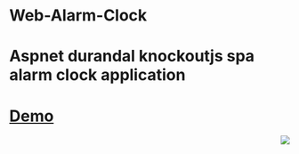 # Web-Alarm-Clock
# Aspnet durandal knockoutjs spa alarm clock application

# [Demo](http://alarmscheduler.npoci.com)


   <img style="float: right;" src="https://s18.postimg.org/5zdfoors9/Capture.png">
